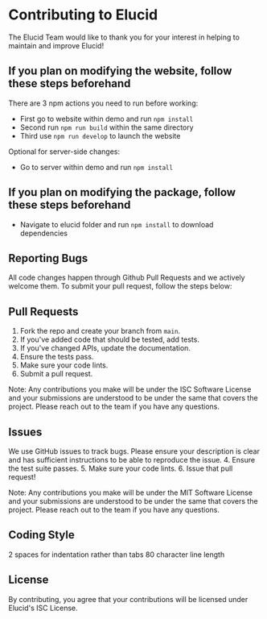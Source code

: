 # Contributing to Elucid

The Elucid Team would like to thank you for your interest in helping to maintain and improve Elucid!

## If you plan on modifying the website, follow these steps beforehand

There are 3 npm actions you need to run before working:
- First go to website within demo and run `npm install`
- Second run `npm run build` within the same directory
- Third use `npm run develop` to launch the website

Optional for server-side changes: 
- Go to server within demo and run `npm install`

## If you plan on modifying the package, follow these steps beforehand

- Navigate to elucid folder and run `npm install` to download dependencies


## Reporting Bugs

All code changes happen through Github Pull Requests and we actively welcome them. To submit your pull request, follow the steps below:

## Pull Requests

1. Fork the repo and create your branch from `main`.
2. If you've added code that should be tested, add tests.
3. If you've changed APIs, update the documentation.
4. Ensure the tests pass.
5. Make sure your code lints.
6. Submit a pull request.

Note: Any contributions you make will be under the ISC Software License and your submissions are understood to be under the same that covers the project. Please reach out to the team if you have any questions.

## Issues

We use GitHub issues to track bugs. Please ensure your description is clear and has sufficient instructions to be able to reproduce the issue.
4. Ensure the test suite passes.
5. Make sure your code lints.
6. Issue that pull request!

Note: Any contributions you make will be under the MIT Software License and your submissions are understood to be under the same that covers the project. Please reach out to the team if you have any questions.


## Coding Style

2 spaces for indentation rather than tabs
80 character line length

## License

By contributing, you agree that your contributions will be licensed under Elucid's ISC License.
